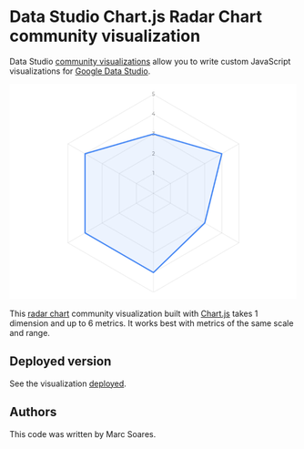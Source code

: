 # Data Studio Chart.js Radar Chart community visualization

Data Studio [community visualizations][community viz] allow you to write custom
JavaScript visualizations for [Google Data Studio][datastudio].

![Chartjs_radar](./radar.png)

This [radar chart] community visualization built with [Chart.js][chartjs] takes 1 dimension and up to 6 metrics. It works best with metrics of the same scale and range.

## Deployed version

See the visualization [deployed].

## Authors

This code was written by Marc Soares.

[community viz]: http://developers.google.com/datastudio/visualization
[datastudio]: https://datastudio.google.com
[radar chart]: https://en.wikipedia.org/wiki/Radar_chart
[chartjs]: https://www.chartjs.org/
[deployed]: https://datastudio.google.com/u/0/reporting/35be8ea6-3480-46bd-bc3d-ff2584c703ff/page/uSE3
